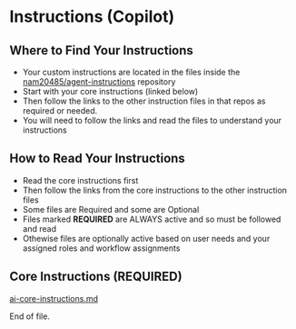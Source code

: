 # Instructions (Copilot)

## Where to Find Your Instructions
- Your custom instructions are located in the files inside the [nam20485/agent-instructions](https://github.com/nam20485/agent-instructions) repository
- Start with your core instructions (linked below) 
- Then follow the links to the other instruction files in that repos as required or needed.
- You will need to follow the links and read the files to understand your instructions

## How to Read Your Instructions
- Read the core instructions first
- Then follow the links from the core instructions to the other instruction files
- Some files are Required and some are Optional
- Files marked **REQUIRED** are ALWAYS active and so must be followed and read
- Othewise files are optionally active based on user needs and your assigned roles and workflow assignments

## Core Instructions (**REQUIRED**)
[ai-core-instructions.md](https://github.com/nam20485/agent-instructions/blob/main/ai_instruction_modules/ai-core-instructions.md)

End of file.
